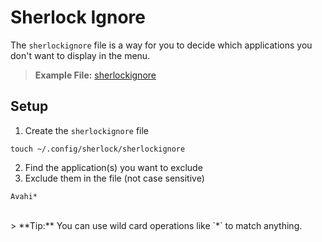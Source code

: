 # Sherlock Ignore
The `sherlockignore` file is a way for you to decide which applications you don't want to display in the menu.
<br>
> **Example File:** [sherlockignore](https://github.com/Skxxtz/sherlock/blob/main/docs/examples/sherlockignore)
## Setup
1. Create the `sherlockignore` file
```
touch ~/.config/sherlock/sherlockignore
```
2. Find the application(s) you want to exclude
3. Exclude them in the file (not case sensitive)
```
Avahi*
```
<br>
> **Tip:** You can use wild card operations like `*` to match anything.
